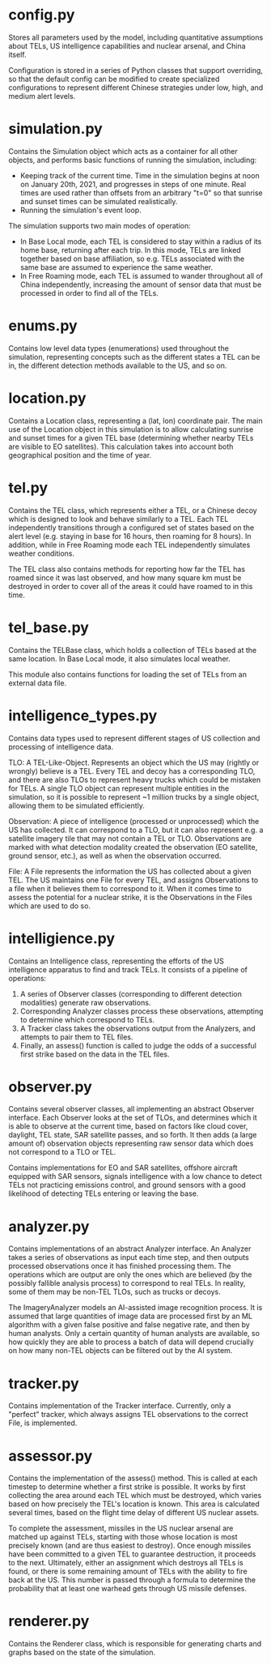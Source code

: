 # config.py
Stores all parameters used by the model, including quantitative assumptions about TELs, US intelligence capabilities and nuclear arsenal, and China itself.

Configuration is stored in a series of Python classes that support overriding, so that the default config can be modified to create specialized configurations to represent different Chinese strategies under low, high, and medium alert levels.

# simulation.py
Contains the Simulation object which acts as a container for all other objects, and performs basic functions of running the simulation, including:
* Keeping track of the current time. Time in the simulation begins at noon on January 20th, 2021, and progresses in steps of one minute. Real times are used rather than offsets from an arbitrary "t=0" so that sunrise and sunset times can be simulated realistically.
* Running the simulation's event loop.

The simulation supports two main modes of operation:
* In Base Local mode, each TEL is considered to stay within a radius of its home base, returning after each trip. In this mode, TELs are linked together based on base affiliation, so e.g. TELs associated with the same base are assumed to experience the same weather.
* In Free Roaming mode, each TEL is assumed to wander throughout all of China independently, increasing the amount of sensor data that must be processed in order to find all of the TELs.

# enums.py
Contains low level data types (enumerations) used throughout the simulation, representing concepts such as the different states a TEL can be in, the different detection methods available to the US, and so on.

# location.py
Contains a Location class, representing a (lat, lon) coordinate pair. The main use of the Location object in this simulation is to allow calculating sunrise and sunset times for a given TEL base (determining whether nearby TELs are visible to EO satellites). This calculation takes into account both geographical position and the time of year.

# tel.py
Contains the TEL class, which represents either a TEL, or a Chinese decoy which is designed to look and behave similarly to a TEL. Each TEL independently transitions through a configured set of states based on the alert level (e.g. staying in base for 16 hours, then roaming for 8 hours). In addition, while in Free Roaming mode each TEL independently simulates weather conditions.

The TEL class also contains methods for reporting how far the TEL has roamed since it was last observed, and how many square km must be destroyed in order to cover all of the areas it could have roamed to in this time.

# tel_base.py
Contains the TELBase class, which holds a collection of TELs based at the same location. In Base Local mode, it also simulates local weather.

This module also contains functions for loading the set of TELs from an external data file.

# intelligence_types.py
Contains data types used to represent different stages of US collection and processing of intelligence data.

TLO: A TEL-Like-Object. Represents an object which the US may (rightly or wrongly) believe is a TEL. Every TEL and decoy has a corresponding TLO, and there are also TLOs to represent heavy trucks which could be mistaken for TELs. A single TLO object can represent multiple entities in the simulation, so it is possible to represent ~1 million trucks by a single object, allowing them to be simulated efficiently.

Observation: A piece of intelligence (processed or unprocessed) which the US has collected. It can correspond to a TLO, but it can also represent e.g. a satellite imagery tile that may not contain a TEL or TLO. Observations are marked with what detection modality created the observation (EO satellite, ground sensor, etc.), as well as when the observation occurred.

File: A File represents the information the US has collected about a given TEL. The US maintains one File for every TEL, and assigns Observations to a file when it believes them to correspond to it. When it comes time to assess the potential for a nuclear strike, it is the Observations in the Files which are used to do so.

# intelligience.py
Contains an Intelligence class, representing the efforts of the US intelligence apparatus to find and track TELs. It consists of a pipeline of operations:

1. A series of Observer classes (corresponding to different detection modalities) generate raw observations.
2. Corresponding Analyzer classes process these observations, attempting to determine which correspond to TELs.
3. A Tracker class takes the observations output from the Analyzers, and attempts to pair them to TEL files.
4. Finally, an assess() function is called to judge the odds of a successful first strike based on the data in the TEL files.

# observer.py
Contains several observer classes, all implementing an abstract Observer interface. Each Observer looks at the set of TLOs, and determines which it is able to observe at the current time, based on factors like cloud cover, daylight, TEL state, SAR satellite passes, and so forth. It then adds (a large amount of) observation objects representing raw sensor data which does not correspond to a TLO or TEL.

Contains implementations for EO and SAR satellites, offshore aircraft equipped with SAR sensors, signals intelligence with a low chance to detect TELs not practicing emissions control, and ground sensors with a good likelihood of detecting TELs entering or leaving the base.

# analyzer.py
Contains implementations of an abstract Analyzer interface. An Analyzer takes a series of observations as input each time step, and then outputs processed observations once it has finished processing them. The operations which are output are only the ones which are believed (by the possibly fallible analysis process) to correspond to real TELs. In reality, some of them may be non-TEL TLOs, such as trucks or decoys.

The ImageryAnalyzer models an AI-assisted image recognition process. It is assumed that large quantities of image data are processed first by an ML algorithm with a given false positive and false negative rate, and then by human analysts. Only a certain quantity of human analysts are available, so how quickly they are able to process a batch of data will depend crucially on how many non-TEL objects can be filtered out by the AI system.

# tracker.py
Contains implementation of the Tracker interface. Currently, only a "perfect" tracker, which always assigns TEL observations to the correct File, is implemented.

# assessor.py
Contains the implementation of the assess() method. This is called at each timestep to determine whether a first strike is possible. It works by first collecting the area around each TEL which must be destroyed, which varies based on how precisely the TEL's location is known. This area is calculated several times, based on the flight time delay of different US nuclear assets.

To complete the assessment, missiles in the US nuclear arsenal are matched up against TELs, starting with those whose location is most precisely known (and are thus easiest to destroy). Once enough missiles have been committed to a given TEL to guarantee destruction, it proceeds to the next. Ultimately, either an assignment which destroys all TELs is found, or there is some remaining amount of TELs with the ability to fire back at the US. This number is passed through a formula to determine the probability that at least one warhead gets through US missile defenses.

# renderer.py
Contains the Renderer class, which is responsible for generating charts and graphs based on the state of the simulation.